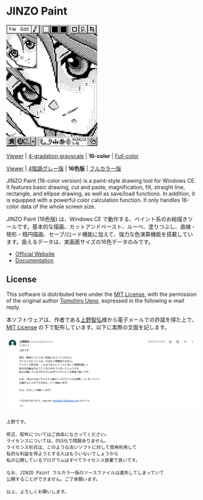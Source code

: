 # JINZO Paint

![JINZO Paint](loope.gif)

[Viewer](/../viewer) | [4-gradation grayscale](/../4-color) | **16-color** | [Full-color](/../full-color)

[Viewer](/../viewer) | [4階調グレー版](/../4-color) | **16色版** | [フルカラー版](/../full-color)

JINZO Paint (16-color version) is a paint-style drawing tool for Windows CE. It features basic drawing, cut and paste, magnification, fill, straight line, rectangle, and ellipse drawing, as well as save/load functions. In addition, it is equipped with a powerful color calculation function. It only handles 16-color data of the whole screen size.

JINZO Paint (16色版) は、Windows CE で動作する、ペイント系のお絵描きツールです。基本的な描画、カットアンドペースト、ルーペ、塗りつぶし、直線・矩形・楕円描画、セーブ/ロード機能に加えて、強力な色演算機能を搭載しています。扱えるデータは、実画面サイズの16色データのみです。

- [Official Website](http://www.tomozon.sakura.ne.jp/wince/)
- [Documentation](https://brain-hackers.github.io/jinzo-paint/JZP16-102_Doc/jzpaint_J.html)

## License

This software is distributed here under the [MIT License](LICENSE), with the permission of the original author [Tomohiro Ueno](http://www.tomozon.sakura.ne.jp/wince/), expressed in the following e-mail reply.

本ソフトウェアは、作者である[上野智弘](http://www.tomozon.sakura.ne.jp/wince/)様から電子メールでの許諾を得た上で、[MIT License](LICENSE) の下で配布しています。以下に実際の文面を記します。

![Official Permit](permit.png)

```
上野です。

修正、配布についてはご自由になさってください。
ライセンスについては、OSS化で問題ありません。
ライセンス形式は、このような古いソフトに対して商用利用して
私的な利益を得ようとする人はもういないでしょうから
私の公開しているプログラムはすべてライセンス放棄で良いです。

なお、JINZO Paint フルカラー版のソースファイルは遺失してしまっていて
公開することができません。ご了承願います。

以上、よろしくお願いします。
```
